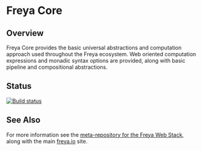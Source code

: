 # Freya Core

## Overview

Freya Core provides the basic universal abstractions and computation approach used throughout the Freya ecosystem. Web oriented computation expressions and monadic syntax options are provided, along with basic pipeline and compositional abstractions.

## Status

[![Build status](https://ci.appveyor.com/api/projects/status/38ay5hgyigmufoyt/branch/master?svg=true)](https://ci.appveyor.com/project/xyncro/freya-core/branch/master)

## See Also

For more information see the [meta-repository for the Freya Web Stack](https://github.com/xyncro/freya), along with the main [freya.io](https://freya.io) site.
